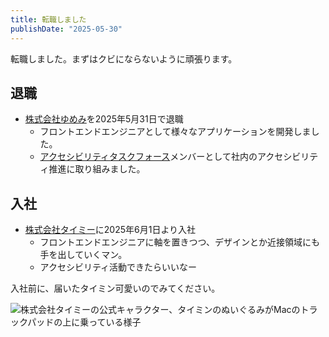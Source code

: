 ```yaml
---
title: 転職しました
publishDate: "2025-05-30"
---
```


転職しました。まずはクビにならないように頑張ります。

## 退職

- [株式会社ゆめみ](https://www.yumemi.co.jp/)を2025年5月31日で退職
  - フロントエンドエンジニアとして様々なアプリケーションを開発しました。
  - [アクセシビリティタスクフォース](https://note.yumemi.co.jp/m/m625fa4a0c25e)メンバーとして社内のアクセシビリティ推進に取り組みました。


## 入社

- [株式会社タイミー](https://corp.timee.co.jp/)に2025年6月1日より入社
  - フロントエンドエンジニアに軸を置きつつ、デザインとか近接領域にも手を出していくマン。
  - アクセシビリティ活動できたらいいなー


入社前に、届いたタイミン可愛いのでみてください。

![株式会社タイミーの公式キャラクター、タイミンのぬいぐるみがMacのトラックパッドの上に乗っている様子](/images/20250528.jpg)